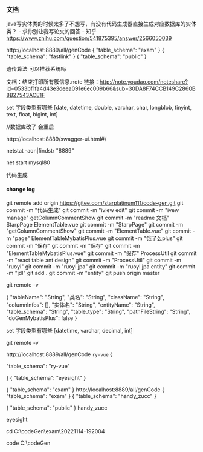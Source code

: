
### 文档
java写实体类的时候太多了不想写，有没有代码生成器直接生成对应数据库的实体类？ - 求你别让我写论文的回答 - 知乎
https://www.zhihu.com/question/541875395/answer/2566050039

http://localhost:8889/all/genCode
{
"table_schema": "exam"
}
{
"table_schema": "fastlink"
}
{
"table_schema": "public"
}

遗传算法 可以推荐系统吗

文档：结束打印所有簇信息.note
链接：http://note.youdao.com/noteshare?id=0533bf1fa4d43e3deea091e6ec009b66&sub=30DA8F74CCB149C2860B8B27543ACE1F




set 字段类型有哪些
[date, datetime, double, varchar, char, longblob, tinyint, text, float, bigint, int]

//数据库改了 会重启

http://localhost:8889/swagger-ui.html#/

netstat -aon|findstr "8889"

net start mysql80


代码生成

#### change log
git remote add origin https://gitee.com/starplatinum111/code-gen.git
git commit -m "代码生成"
git commit -m "iview edit"
git commit -m "ivew manage"
getColumnCommentShow
git commit -m "readme 文档"
StarpPage
ElementTable.vue
git commit -m "StarpPage"
git commit -m "getColumnCommentShow"
git commit -m "ElementTable.vue"
git commit -m "page"
ElementTableMybatisPlus.vue
git commit -m "饿了么plus"
git commit -m "保存"
git commit -m "保存"
git commit -m "ElementTableMybatisPlus.vue"
git commit -m "保存"
ProcessUtil
git commit -m "react table ant design"
git commit -m "ProcessUtil"
git commit -m "ruoyi"
git commit -m "ruoyi jpa"
git commit -m "ruoyi jpa entity"
git commit -m "jdl"
git add .
git commit -m "entity"
git push origin master

git remote -v

{
"tableName": "String",
"类名": "String",
"className": "String",
"columnInfos": [],
"实体名": "String",
"entityName": "String",
"table_schema": "String",
"table_type": "String",
"pathFileString": "String",
"doGenMybatisPlus": false
}

set 字段类型有哪些
[datetime, varchar, decimal, int]

git remote -v

http://localhost:8889/all/genCode
`ry-vue`
{

"table_schema": "ry-vue"

}
{
"table_schema": "eyesight"
}

{
"table_schema": "exam"
}
http://localhost:8889/all/genCode
{
"table_schema": "exam"
}
{
"table_schema": "handy_zucc"
}

{
"table_schema": "public"
}
handy_zucc

eyesight

cd C:\codeGen\exam\20221114-192004

code C:\codeGen
